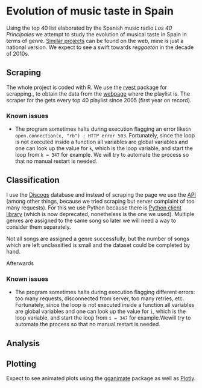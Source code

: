 # Evolution of music taste in Spain
Using the top 40 list elaborated by the Spanish music radio *Los 40 Principales* we attempt to study the evolution of musical taste in Spain in terms of genre. [Similar projects](https://thedataface.com/2016/09/culture/genre-lifecycles) can be found on the web, mine is just a national version. We expect to see a swift towards *reggaetón* in the decade of 2010s.

## Scraping

The whole project is coded with R. We use the  [rvest](https://rvest.tidyverse.org/) package for scrapping., to obtain the data from the [webpage](https://los40.com/lista40/2005/1) where the playlist is.  The scraper for the gets every top 40 playlist since 2005 (first year on record).

### Known issues

* The program sometimes halts during execution flagging an error  like`in open.connection(x, "rb") : HTTP error 503`. Fortunately, since the loop is not executed inside a function all variables are global variables and one can look up the value for `k`, which is the loop variable, and start the loop from `k = 347` for example. We will try to automate the process so that no manual restart is needed.

## Classification

I use the [Discogs](www.discogs.com) database and instead of scraping the page we use the [API](https://www.discogs.com/developers/) (among other things, because we tried scraping but server complaint of too many requests). For this we use Python because there is [Python client library](https://github.com/discogs/discogs_client) (which is now deprecated, nonetheless is the one we used).  Multiple genres are assigned to the same song so later we will need a way to consider them separately.

Not all songs are assigned a genre successfully, but the number of songs which are left unclassified is small and the dataset could be completed by hand.

Afterwards 

### Known issues

* The program sometimes halts during execution flagging different errors: too many requests, disconnected from server, too many retries, etc. Fortunately, since the loop is not executed inside a function all variables are global variables and one can look up the value for `i`, which is the loop variable, and start the loop from `i = 347` for example.Wewill try to automate the process so that no manual restart is needed.

## Analysis



## Plotting

Expect to see animated plots using the [gganimate](https://gganimate.com/) package as well as [Plotly](https://plotly.com/r/). 

